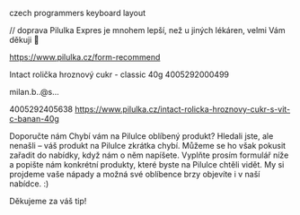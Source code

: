 
czech programmers keyboard layout

// doprava Pilulka Expres je mnohem lepší, než u jiných lékáren, velmi Vám děkuji 💛

https://www.pilulka.cz/form-recommend

Intact rolička hroznový cukr - classic 40g
4005292000499

milan.b..@s...


4005292405638
https://www.pilulka.cz/intact-rolicka-hroznovy-cukr-s-vit-c-banan-40g


Doporučte nám
Chybí vám na Pilulce oblíbený produkt?
Hledali jste, ale nenašli – váš produkt na Pilulce zkrátka chybí. Můžeme se ho však pokusit zařadit do nabídky, když nám o něm napíšete. Vyplňte prosím formulář níže a popište nám konkrétní produkty, které byste na Pilulce chtěli vidět. My si projdeme vaše nápady a možná své oblíbence brzy objevíte i v naší nabídce. :)

Děkujeme za váš tip!


